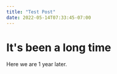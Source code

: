 ```yaml
---
title: "Test Post"
date: 2022-05-14T07:33:45-07:00
---
```


# It's been a long time
Here we are 1 year later.